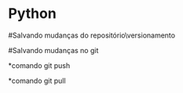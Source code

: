 # Python

#Salvando mudanças do repositório\versionamento

#Salvando mudanças no git

*comando git push

*comando git pull
